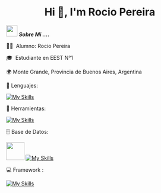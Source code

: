 <h1 align="center">Hi 👋, I'm Rocio Pereira<a href="https://100rabhcsmc.github.io/Me.io/" target="blank"></a></h1>

<img src="https://media.giphy.com/media/iY8CRBdQXODJSCERIr/giphy.gif" width="30px">&nbsp;***Sobre Mi ....***

👨‍💻 &nbsp;Alumno: Rocio Pereira

🎓 &nbsp;Estudiante en EEST N°1

🌍 Monte Grande, Provincia de Buenos Aires, Argentina

📕 Lenguajes:

[![My Skills](https://skillicons.dev/icons?i=js,html,css,java,cs,sass,php,arduino,py)](https://skillicons.dev)

📘 Herramientas:

[![My Skills](https://skillicons.dev/icons?i=git,vscode,visualstudio,dotnet)](https://skillicons.dev)

🗄 Base de Datos:

<img src="https://github.com/user-attachments/assets/7b4ecb00-b756-4d47-be2f-8561ce7ec254" width="48.5"> [![My Skills](https://skillicons.dev/icons?i=mysql,sqlite)](https://skillicons.dev)

💻 Framework :

[![My Skills](https://skillicons.dev/icons?i=bootstrap,django)](https://skillicons.dev)


